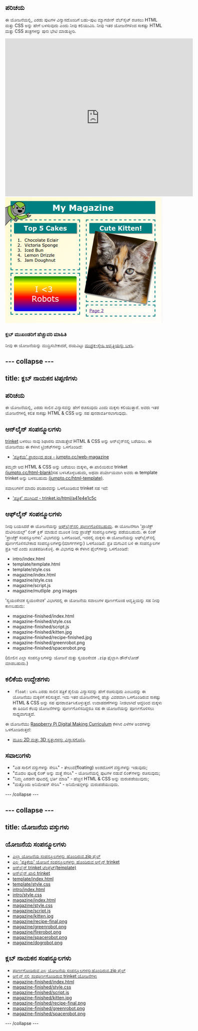 ## ಪರಿಚಯ

ಈ ಯೋಜನೆಯಲ್ಲಿ, ಎರಡು ಪುಟಗಳ ವಿನ್ಯಾಸದೊಂದಿಗೆ ಬಹು-ಪುಟ ಮ್ಯಾಗಜೀನ್ ವೆಬ್‌ಸೈಟ್ ರಚಿಸಲು HTML ಮತ್ತು CSS ಅನ್ನು ಹೇಗೆ ಬಳಸುವುದು ಎಂದು ನೀವು ಕಲಿಯುವಿರಿ. ನೀವು ಇತರ ಯೋಜನೆಗಳಿಂದ ಸಾಕಷ್ಟು HTML ಮತ್ತು CSS ತಂತ್ರಗಳನ್ನು ಪುನಃ ಭೇಟಿ ಮಾಡುತ್ತೀರಿ.

<div class="trinket">
  <iframe src="https://trinket.io/embed/html/a41e4e1c5c?outputOnly=true&start=result" width="600" height="505" frameborder="0" marginwidth="0" marginheight="0" allowfullscreen>
  </iframe>
  <img src="images/magazine-final.png">
</div>

### ಕ್ಲಬ್ ಮುಖಂಡರಿಗೆ ಹೆಚ್ಚುವರಿ ಮಾಹಿತಿ

ನೀವು ಈ ಯೋಜನೆಯನ್ನು ಮುದ್ರಿಸಬೇಕಾದರೆ, ದಯವಿಟ್ಟು [ಮುದ್ರಕ-ಸ್ನೇಹಿ ಆವೃತ್ತಿಯನ್ನು ಬಳಸಿ](https://projects.raspberrypi.org/kn-IN/projects/magazine/print).

--- collapse ---
---
title: ಕ್ಲಬ್ ನಾಯಕನ ಟಿಪ್ಪಣಿಗಳು
---

## ಪರಿಚಯ

ಈ ಯೋಜನೆಯಲ್ಲಿ, ಎರಡು ಸಾಲಿನ ವಿನ್ಯಾಸವನ್ನು ಹೇಗೆ ರಚಿಸುವುದು ಎಂದು ಮಕ್ಕಳು ಕಲಿಯುತ್ತಾರೆ. ಅವರು ಇತರ ಯೋಜನೆಗಳಲ್ಲಿ ಕಲಿತ ಸಾಕಷ್ಟು HTML & CSS ಅನ್ನು ಸಹ ಪುನರಾವರ್ತಿಸಲಾಗುವುಧು.

## ಆನ್‌ಲೈನ್ ಸಂಪನ್ಮೂಲಗಳು

[trinket](https://trinket.io/) ಬಳಸಲು ನಾವು ಶಿಫಾರಸು ಮಾಡುತ್ತೇವೆ HTML & CSS ಅನ್ನು ಆನ್‌ಲೈನ್‌ನಲ್ಲಿ ಬರೆಯಲು. ಈ ಯೋಜನೆಯು ಈ ಕೆಳಗಿನ ಟ್ರಿಂಕೆಟ್‌ಗಳನ್ನು ಒಳಗೊಂಡಿದೆ:

* ['ಪತ್ರಿಕೆಯ' ಪ್ರಾರಂಭದ ಹಂತ - jumpto.cc/web-magazine](http://jumpto.cc/web-magazine)

ತಮ್ಮದೇ ಆದ HTML & CSS ಅನ್ನು ಬರೆಯಲು ಮಕ್ಕಳು, ಈ ಖಾಲಿಯಿರುವ trinket [(jumpto.cc/html-blank)](http://jumpto.cc/html-blank)ಸಹ ಬಳಸಿಕೊಳ್ಳಬಹುದು, ಅಥವಾ ಪರ್ಯಾಯವಾಗಿ ಅವರು ಈ template trinket ಅನ್ನು ಬಳಸಬಹುದು [(jumpto.cc/html-template)](http://jumpto.cc/html-template).

ಸವಾಲುಗಳಿಗೆ ಮಾದರಿ ಪರಿಹಾರವನ್ನು ಒಳಗೊಂಡಿರುವ trinket ಸಹ ಇದೆ:

* ['ಪತ್ರಿಕೆ' ಮುಗಿದಿದೆ - trinket.io/html/a41e4e1c5c](https://trinket.io/html/a41e4e1c5c)

## ಆಫ್‌ಲೈನ್ ಸಂಪನ್ಮೂಲಗಳು

ನೀವು ಬಯಸಿದರೆ ಈ ಯೋಜನೆಯನ್ನು [ಆಫ್‌ಲೈನ್‌ನಲ್ಲಿ ಪೂರ್ಣಗೊಳಿಸಬಹುದು](https://www.codeclubprojects.org/en-GB/resources/webdev-working-offline/). ಈ ಯೋಜನೆಗಾಗಿ 'ಪ್ರಾಜೆಕ್ಟ್ ಮೆಟೀರಿಯಲ್ಸ್' ಲಿಂಕ್ ಕ್ಲಿಕ್ ಮಾಡುವ ಮೂಲಕ ನೀವು ಪ್ರಾಜೆಕ್ಟ್ ಸಂಪನ್ಮೂಲಗಳನ್ನು ಪಡೆಯಬಹುದು. ಈ ಲಿಂಕ್ 'ಪ್ರಾಜೆಕ್ಟ್ ಸಂಪನ್ಮೂಲಗಳು' ವಿಭಾಗವನ್ನು ಒಳಗೊಂಡಿದೆ, ಇದರಲ್ಲಿ ಮಕ್ಕಳು ಈ ಯೋಜನೆಯನ್ನು ಆಫ್‌ಲೈನ್‌ನಲ್ಲಿ ಪೂರ್ಣಗೊಳಿಸಬೇಕಾದ ಸಂಪನ್ಮೂಲಗಳನ್ನು(ಮಾರ್ಗಗಳನ್ನು) ಒಳಗೊಂಡಿದೆ. ಪ್ರತಿ ಮಗುವಿನ ಬಳಿ ಈ ಸಂಪನ್ಮೂಲಗಳ ಪ್ರತಿ ಇದೆ ಎಂದು ಖಚಿತಪಡಿಸಿಕೊಳ್ಳಿ. ಈ ವಿಭಾಗವು ಈ ಕೆಳಗಿನ ಫೈಲ್‌ಗಳನ್ನು ಒಳಗೊಂಡಿದೆ:

* intro/index.html
* template/template.html
* template/style.css
* magazine/index.html
* magazine/style.css
* magazine/script.js
* magazine/mutliple .png images

'ಸ್ವಯಂಸೇವಕ ಸ್ವಯಂಸೇವಕ' ವಿಭಾಗದಲ್ಲಿ ಈ ಯೋಜನೆಯ ಸವಾಲುಗಳ ಪೂರ್ಣಗೊಂಡ ಆವೃತ್ತಿಯನ್ನು ಸಹ ನೀವು ಕಾಣಬಹುದು:

* magazine-finished/index.html
* magazine-finished/style.css
* magazine-finished/script.js
* magazine-finished/kitten.jpg
* magazine-finished/recipe-finished.jpg
* magazine-finished/greenrobot.png
* magazine-finished/spacerobot.png

(ಮೇಲಿನ ಎಲ್ಲಾ ಸಂಪನ್ಮೂಲಗಳನ್ನು ಯೋಜನೆ ಮತ್ತು ಸ್ವಯಂಸೇವಕ `.zip` ಫೈಲ್ಲಾಗಿ ಡೌನ್‌ಲೋಡ್ ಮಾಡಬಹುದು.)

## ಕಲಿಕೆಯ ಉದ್ದೇಶಗಳು

* ` float:` ಬಳಸಿ ಎರಡು ಸಾಲಿನ ಪತ್ರಿಕೆ ಶೈಲಿಯ ವಿನ್ಯಾಸವನ್ನು ಹೇಗೆ ರಚಿಸುವುದು ಎಂಬುದನ್ನು ಈ ಯೋಜನೆಯು ಮಕ್ಕಳಿಗೆ ಕಲಿಸುತ್ತದೆ. ಇದು ಇತರ ಯೋಜನೆಗಳಲ್ಲಿ ಹೆಚ್ಚು ವಿವರವಾಗಿ ಒಳಗೊಂಡಿರುವ ಸಾಕಷ್ಟು HTML & CSS ಅನ್ನು ಸಹ ಪುನರಾವರ್ತಿಸಿಕೊಳ್ಳುತ್ತದೆ. ಉದಾಹರಣೆಗಳನ್ನು ನೀಡಲಾಗಿದೆ ಆದ್ದರಿಂದ ಮಕ್ಕಳು ಈ ಹಿಂದಿನ ಕೆಲವು ಯೋಜನೆಗಳನ್ನು ಪೂರ್ಣಗೊಳಿಸದಿದ್ದರೂ ಸಹ ಈ ಯೋಜನೆಯನ್ನು ಪೂರ್ಣಗೊಳಿಸಲು ಸಾಧ್ಯವಾಗುತ್ತದೆ. 

ಈ ಯೋಜನೆಯು [Raspberry Pi Digital Making Curriculum](https://rpf.io/curriculum) ಕೆಳಗಿನ ಎಳೆಗಳ ಅಂಶಗಳನ್ನು ಒಳಗೊಂಡಿರುತ್ತದೆ:

* [ಮೂಲ 2D ಮತ್ತು 3D ಸ್ವತ್ತುಗಳನ್ನು ವಿನ್ಯಾಸಗೊಳಿಸಿ](https://www.raspberrypi.org/curriculum/design/creator).

## ಸವಾಲುಗಳು

* "ಎಡ ಸಾಲಿಗೆ ವಸ್ತುಗಳನ್ನು ಸೇರಿಸಿ" - ತೇಲುವ(floating) ಅಂಶದೊಳಗೆ ವಸ್ತುಗಳನ್ನು ಇಡುವುದು;
* "ಮೊದಲ ಪುಟಕ್ಕೆ ಲಿಂಕ್ ಅನ್ನು ಮತ್ತೆ ಸೇರಿಸಿ" - ಯೋಜನೆಯಲ್ಲಿ ಪುಟಗಳ ನಡುವೆ ಲಿಂಕ್‌ಗಳನ್ನು ರಚಿಸುವುದು;
* "ನಿಮ್ಮ ಎರಡನೇ ಪುಟದಲ್ಲಿ ಭರ್ತಿ ಮಾಡಿ" - ಹೆಚ್ಚಿನ HTML & CSS ಅನ್ನು ಮರುಪಡೆಯುವುದು;
* "ಮತ್ತೊಂದು ಅನಿಮೇಷನ್ ಸೇರಿಸಿ" - ಅನಿಮೇಷನ್ಗಳನ್ನು ಮರುಪಡೆಯುವುದು.

--- /collapse ---

--- collapse ---
---
title: ಯೋಜನೆಯ ವಸ್ತುಗಳು
---
## ಯೋಜನೆಯ ಸಂಪನ್ಮೂಲಗಳು

* [ಎಲ್ಲಾ ಯೋಜನೆಯ ಸಂಪನ್ಮೂಲಗಳನ್ನು ಹೊಂದಿರುವ.zip ಫೈಲ್](https://rpf.io/p/kn-IN/magazine-go)
* [ಎಲ್ಲ 'ಪತ್ರಿಕೆಯ' ಯೋಜನೆ ಸಂಪನ್ಮೂಲಗಳನ್ನು ಹೊಂದಿರುವ ಆನ್ಲೈನ್ trinket](http://jumpto.cc/web-magazine)
* [ಆನ್‌ಲೈನ್ trinket ಟೆಂಪ್ಲೆಟ್(template)](http://jumpto.cc/trinket-template)
* [ಆನ್‌ಲೈನ್ ಖಾಲಿ trinket](http://jumpto.cc/trinket-blank)
* [template/index.html](resources/template-index.html)
* [template/style.css](resources/template-style.css)
* [intro/index.html](resources/intro-index.html)
* [intro/style.css](resources/intro-style.css)
* [magazine/index.html](resources/magazine-index.html)
* [magazine/style.css](resources/magazine-style.css)
* [magazine/script.js](resources/magazine-script.js)
* [magazine/kitten.jpg](resources/magazine-kitten.jpg)
* [magazine/recipe-final.png](resources/magazine-recipe-final.png)
* [magazine/greenrobot.png](resources/magazine-greenrobot.png)
* [magazine/firerobot.png](resources/magazine-firerobot.png)
* [magazine/spacerobot.png](resources/magazine-spacerobot.png)
* [magazine/dogrobot.png](resources/magazine-dogrobot.png)

## ಕ್ಲಬ್ ನಾಯಕನ ಸಂಪನ್ಮೂಲಗಳು

* [ಪೂರ್ಣಗೊಂಡಿರುವ ಎಲ್ಲ ಯೋಜನೆಯ ಸಂಪನ್ಮೂಲಗಳನ್ನುಹೊಂದಿರುವ.zip ಫೈಲ್](https://rpf.io/p/kn-IN/magazine-go)
* [ಆನ್ಲೈನ್ ನಲ್ಲಿ ಸಂಪೂರ್ಣಗೊಂಡಿರುವ trinket ಯೋಜನೆಗಳು](https://trinket.io/html/a41e4e1c5c)
* [magazine-finished/index.html](resources/magazine-finished-index.html)
* [magazine-finished/style.css](resources/magazine-finished-style.css)
* [magazine-finished/script.js](resources/magazine-finished-script.js)
* [magazine-finished/kitten.jpg](resources/magazine-finished-kitten.jpg)
* [magazine-finished/recipe-final.png](resources/magazine-finished-recipe-final.png)
* [magazine-finished/greenrobot.png](resources/magazine-finished-greenrobot.png)
* [magazine-finished/spacerobot.png](resources/magazine-finished-spacerobot.png)

--- /collapse ---